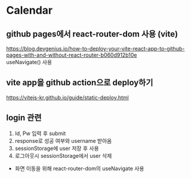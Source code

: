 # Calendar


## github pages에서 react-router-dom 사용 (vite)  
https://blog.devgenius.io/how-to-deploy-your-vite-react-app-to-github-pages-with-and-without-react-router-b060d912b10e  
useNavigate() 사용

## vite app을 github action으로 deploy하기  
https://vitejs-kr.github.io/guide/static-deploy.html

## login 관련
1. Id, Pw 입력 후 submit
2. response로 성공 여부와 username 받아옴
3. sessionStorage에 user 저장 후 사용
4. 로그아웃시 sessionStorage에서 user 삭제
- 화면 이동을 위해 react-router-dom의 useNavigate 사용
